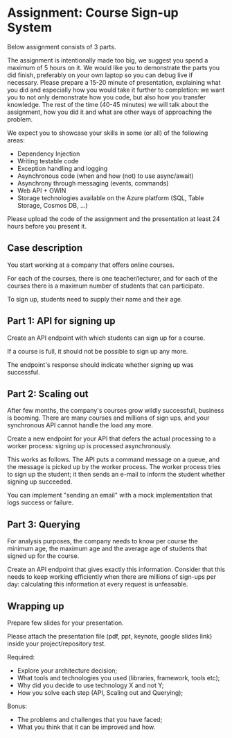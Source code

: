 # Assignment: Course Sign-up System

Below assignment consists of 3 parts. 

The assignment is intentionally made too big, we suggest you spend a maximum of 5 hours on it. We would like you to demonstrate the parts you did finish, preferably on your own laptop so you can debug live if necessary. Please prepare a 15-20 minute of presentation, explaining what you did and especially how you would take it further to completion: we want you to not only demonstrate how you code, but also how you transfer knowledge. The rest of the time (40-45 minutes) we will talk about the assignment, how you did it and what are other ways of approaching the problem.

We expect you to showcase your skills in some (or all) of the following areas:
- Dependency Injection
- Writing testable code
- Exception handling and logging
- Asynchronous code (when and how (not) to use async/await)
- Asynchrony through messaging (events, commands)
- Web API + OWIN
- Storage technologies available on the Azure platform (SQL, Table Storage, Cosmos DB, ...)

Please upload the code of the assignment  and the presentation at least 24 hours before you present 
it. 

## Case description

You start working at a company that offers online courses.

For each of the courses, there is one teacher/lecturer, and for each of the courses
there is a maximum number of students that can participate. 

To sign up, students need to supply their name and their age.

## Part 1: API for signing up

Create an API endpoint with which students can sign up for a course. 

If a course is full, it should not be possible to sign up any more.

The endpoint's response should indicate whether signing up was successful.

## Part 2: Scaling out

After few months, the company's courses grow wildly successfull, business is 
booming. There are many courses and millions of sign ups, and your synchronous API 
cannot handle the load any more.

Create a new endpoint for your API that defers the actual processing to a 
worker process: signing up is processed asynchronously.

This works as follows. The API puts a command message on a queue, and the 
message is picked up by the worker process. The worker process tries to sign 
up the student; it then sends an e-mail to inform the student whether signing 
up succeeded.

You can implement "sending an email" with a mock implementation that logs 
success or failure. 

## Part 3: Querying

For analysis purposes, the company needs to know per course the minimum age, the
maximum age and the average age of students that signed up for the course.

Create an API endpoint that gives exactly this information. Consider that this needs
to keep working efficiently when there are millions of sign-ups per day:
calculating this information at every request is unfeasable.

## Wrapping up
Prepare few slides for your presentation.

Please attach the presentation file (pdf, ppt, keynote, google slides link) inside your project/repository test.

Required:
- Explore your architecture decision;
- What tools and technologies you used (libraries, framework, tools etc);
- Why did you decide to use technology X and not Y;
- How you solve each step (API, Scaling out and Querying);

Bonus:
- The problems and challenges that you have faced;
- What you think that it can be improved and how.
